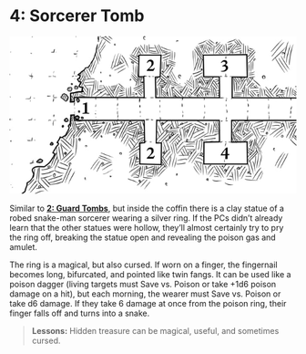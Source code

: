 # 4: Sorcerer Tomb

![1-4](1-4.jpg)

Similar to **[2: Guard Tombs](./2_guard_tombs.md)**, but inside the coffin there is a
clay statue of a robed snake-man sorcerer wearing a silver
ring. If the PCs didn’t already learn that the other statues
were hollow, they’ll almost certainly try to pry the ring off,
breaking the statue open and revealing the poison gas
and amulet.

The ring is a magical, but also cursed. If worn on a finger,
the fingernail becomes long, bifurcated, and pointed like
twin fangs. It can be used like a poison dagger (living targets
must Save vs. Poison or take +1d6 poison damage on a hit),
but each morning, the wearer must Save vs. Poison or take
d6 damage. If they take 6 damage at once from the poison
ring, their finger falls off and turns into a snake.

> **Lessons:** Hidden treasure can be magical, useful, and sometimes cursed.
